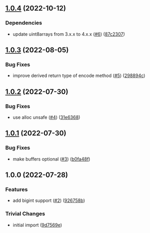## [1.0.4](https://github.com/achingbrain/uint8-varint/compare/v1.0.3...v1.0.4) (2022-10-12)


### Dependencies

* update uint8arrays from 3.x.x to 4.x.x ([#6](https://github.com/achingbrain/uint8-varint/issues/6)) ([87c2307](https://github.com/achingbrain/uint8-varint/commit/87c2307250a371f1586e50f336cf6278081cf707))

## [1.0.3](https://github.com/achingbrain/uint8-varint/compare/v1.0.2...v1.0.3) (2022-08-05)


### Bug Fixes

* improve derived return type of encode method ([#5](https://github.com/achingbrain/uint8-varint/issues/5)) ([298894c](https://github.com/achingbrain/uint8-varint/commit/298894c765a2c0a6b36654e747799af03e97dcd9))

## [1.0.2](https://github.com/achingbrain/uint8-varint/compare/v1.0.1...v1.0.2) (2022-07-30)


### Bug Fixes

* use alloc unsafe ([#4](https://github.com/achingbrain/uint8-varint/issues/4)) ([31e6368](https://github.com/achingbrain/uint8-varint/commit/31e6368d1ad0528963a4d4b48fb199dd819973b5))

## [1.0.1](https://github.com/achingbrain/uint8-varint/compare/v1.0.0...v1.0.1) (2022-07-30)


### Bug Fixes

* make buffers optional ([#3](https://github.com/achingbrain/uint8-varint/issues/3)) ([b0fa48f](https://github.com/achingbrain/uint8-varint/commit/b0fa48f7e9dc5932471a3a1a20f4e993cfb818cb))

## 1.0.0 (2022-07-28)


### Features

* add bigint support ([#2](https://github.com/achingbrain/uint8-varint/issues/2)) ([926758b](https://github.com/achingbrain/uint8-varint/commit/926758b7499d18e240f32311f62c272045bed797))


### Trivial Changes

* initial import ([9d7569e](https://github.com/achingbrain/uint8-varint/commit/9d7569ea321539d1995e26993625a98b6e078d40))
